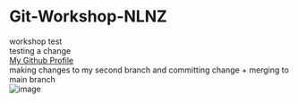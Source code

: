 # Git-Workshop-NLNZ
workshop test  
testing a change    
[My Github Profile](https://github.com/ciaaic/Git-Workshop)  
making changes to my second branch and committing change + merging to main branch  
![image](https://github.com/ciaaic/Git-Workshop-NLNZ/assets/143462600/c6cd1972-3539-43c7-84ec-9baac365f364)  


